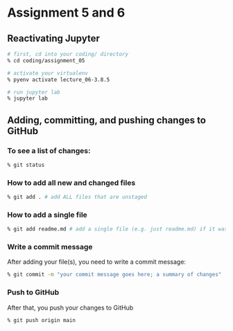 # Assignment 5 and 6

## Reactivating Jupyter

```sh
# first, cd into your coding/ directory
% cd coding/assignment_05

# activate your virtualenv
% pyenv activate lecture_06-3.8.5

# run jupyter lab
% jupyter lab
```


## Adding, committing, and pushing changes to GitHub

### To see a list of changes:

```sh
% git status
```

### How to add all new and changed files
```sh
% git add . # add ALL files that are unstaged
```

### How to add a single file
```sh
% git add readme.md # add a single file (e.g. just readme.md) if it was not staged for commit
```

### Write a commit message

After adding your file(s), you need to write a commit message:

```sh
% git commit -m "your commit message goes here; a summary of changes"
```

### Push to GitHub

After that, you push your changes to GitHub

```sh
% git push origin main
```